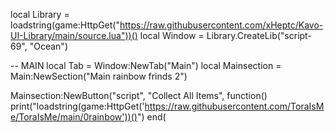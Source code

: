local Library = loadstring(game:HttpGet("https://raw.githubusercontent.com/xHeptc/Kavo-UI-Library/main/source.lua"))()
local Window = Library.CreateLib("script-69", "Ocean")

-- MAIN
local Tab = Window:NewTab("Main")
local Mainsection = Main:NewSection("Main rainbow frinds 2")


Mainsection:NewButton("script", "Collect All Items", function()
    print("loadstring(game:HttpGet('https://raw.githubusercontent.com/ToraIsMe/ToraIsMe/main/0rainbow'))()")
end(

